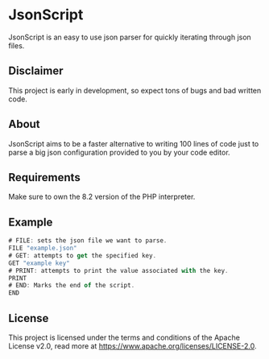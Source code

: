 # JsonScript
JsonScript is an easy to use json parser for quickly iterating through json files.

## Disclaimer
This project is early in development, so expect tons of bugs and bad written code.

## About
JsonScript aims to be a faster alternative to writing 100 lines of code just to parse 
a big json configuration provided to you by your code editor. 

## Requirements
Make sure to own the 8.2 version of the PHP interpreter.

## Example

```js
# FILE: sets the json file we want to parse.
FILE "example.json"
# GET: attempts to get the specified key.
GET "example key" 
# PRINT: attempts to print the value associated with the key.
PRINT
# END: Marks the end of the script.
END
```

## License
This project is licensed under the terms and conditions of the Apache License v2.0, read more
at https://www.apache.org/licenses/LICENSE-2.0.